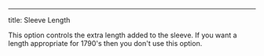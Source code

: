 ---
title: Sleeve Length

This option controls the extra length added to the sleeve. If you want a length appropriate for 1790's then you don't use this option. 
